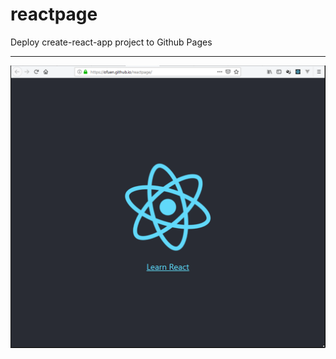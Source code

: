 # reactpage
Deploy create-react-app project to Github Pages
***
![Alt Text](https://github.com/ofuen/react-to-do/blob/master/screenshot/2018-11-15_09-15-18.gif)
